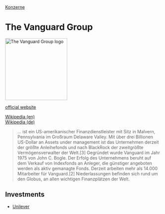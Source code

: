 [Konzerne](../konzerne.html)   

# The Vanguard Group

<img src="https://upload.wikimedia.org/wikipedia/en/b/b2/The_Vanguard_Group_Logo.svg" height="200" alt="The Vanguard Group logo">   

[official website](https://www.vanguard.com/)   

[Wikipedia (en)](https://en.wikipedia.org/wiki/The_Vanguard_Group)   
[Wikipedia (de)](https://de.wikipedia.org/wiki/The_Vanguard_Group)

> ... ist ein US-amerikanischer Finanzdienstleister mit Sitz in Malvern, Pennsylvania im Großraum Delaware Valley. Mit über drei Billionen US-Dollar an Assets under management ist das Unternehmen derzeit der größte Anleihefonds und nach BlackRock der zweitgrößte Vermögensverwalter der Welt.[3] Gegründet wurde Vanguard im Jahr 1975 von John C. Bogle. Der Erfolg des Unternehmens beruht auf dem Verkauf von Indexfonds an Anleger, die günstiger angeboten werden als aktiv gemanagte Fonds. Derzeit arbeiten mehr als 14.000 Mitarbeiter für Vanguard.[2] Niederlassungen befinden sich rund um den Globus, an allen wichtigen Finanzplätzen der Welt.

## Investments

* [Unilever](unilever.html)
